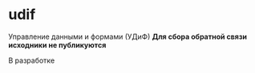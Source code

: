 # udif
Управление данными и формами (УДиФ)
**Для сбора обратной связи исходники не публикуются**

В разработке

